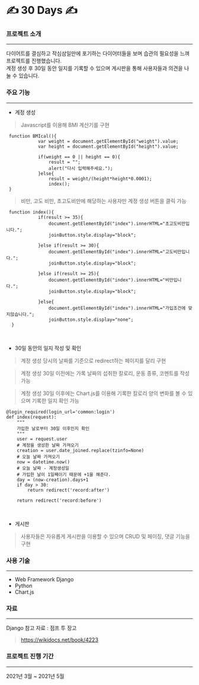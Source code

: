# ✍ 30 Days ✍ 


### 프로젝트 소개
------------
다이어트를 결심하고 작심삼일만에 포기하는 다이어터들을 보며 습관의 필요성을 느껴 프로젝트를 진행했습니다. <br>
계정 생성 후 30일 동안 일지를 기록할 수 있으며 게시판을 통해 사용자들과 의견을 나눌 수 있습니다.

###  주요 기능
------------
* 계정 생성
> Javascript를 이용해 BMI 계산기를 구현 
```
 function BMIcal(){
            var weight = document.getElementById("weight").value;
            var height = document.getElementById("height").value;

            if(weight == 0 || height == 0){
                result = "";
                alert("다시 입력해주세요.");
            }else{
                result = weight/(height*height*0.0001);
                index();
 }
```

>비만, 고도 비만, 초고도비만에 해당하는 사용자만 계정 생성 버튼을 클릭 가능
```
 function index(){
            if(result >= 35){
                document.getElementById("index").innerHTML="초고도비만입니다.";
                joinButton.style.display="block";

            }else if(result >= 30){
                document.getElementById("index").innerHTML="고도비만입니다.";
                joinButton.style.display="block";

            }else if(result >= 25){
                document.getElementById("index").innerHTML="비만입니다.";
                joinButton.style.display="block";

            }else{
                document.getElementById("index").innerHTML="가입조건에 맞지않습니다.";
                joinButton.style.display="none";
  }
 ```
<br>

* 30일 동안의 일지 작성 및 확인
> 계정 생성 당시의 날짜를 기준으로 redirect하는 페이지를 달리 구현

> 계정 생성 30일 이전에는 가록 날짜의 섭취한 칼로리, 운동 종류, 코멘트를 작성 가능

> 계정 생성 30일 이후에는 Chart.js를 이용해 기록한 칼로리 양의 변화를 볼 수 있으며 기록한 일지 확인 가능
```
@login_required(login_url='common:login')
def index(request):
    """
    가입한 날로부터 30일 이후인지 확인
    """
    user = request.user
    # 계정을 생성한 날짜 가져오기
    creation = user.date_joined.replace(tzinfo=None)
    # 오늘 날짜 가져오기
    now = datetime.now()
    # 오늘 날짜 - 계정생성일
    # 가입한 날이 1일째이기 때문에 +1을 해준다.
    day = (now-creation).days+1
    if day > 30:
        return redirect('record:after')

    return redirect('record:before')
 ```

<br>

* 게시판
> 사용자들은 자유롭게 게시판을 이용할 수 있으며 CRUD 및 페이징, 댓글 기능을 구현

### 사용 기술
------------
* Web Framework Django
* Python
* Chart.js

### 자료
------------
Django 참고 자료 : 점프 투 장고
><https://wikidocs.net/book/4223> 

### 프로젝트 진행 기간
------------
2021년 3월 ~ 2021년 5월
